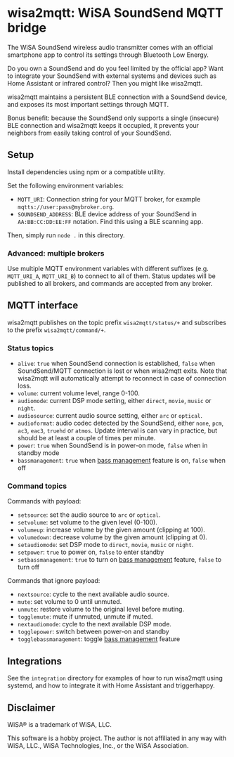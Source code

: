 # wisa2mqtt: WiSA SoundSend MQTT bridge

The WiSA SoundSend wireless audio transmitter comes with an official smartphone
app to control its settings through Bluetooth Low Energy.

Do you own a SoundSend and do you feel limited by the official app?
Want to integrate your SoundSend with external systems and devices such as
Home Assistant or infrared control? Then you might like wisa2mqtt.

wisa2mqtt maintains a persistent BLE connection with a SoundSend device, and
exposes its most important settings through MQTT.

Bonus benefit: because the SoundSend only supports a single (insecure) BLE
connection and wisa2mqtt keeps it occupied, it prevents your neighbors from
easily taking control of your SoundSend.

## Setup

Install dependencies using npm or a compatible utility.

Set the following environment variables:

* `MQTT_URI`: Connection string for your MQTT broker, for example
  `mqtts://user:pass@mybroker.org`.
* `SOUNDSEND_ADDRESS`: BLE device address of your SoundSend in
  `AA:BB:CC:DD:EE:FF` notation. Find this using a BLE scanning app.

Then, simply run `node .` in this directory.

### Advanced: multiple brokers

Use multiple MQTT environment variables with different suffixes
(e.g. `MQTT_URI_A`, `MQTT_URI_B`) to connect to all of them. Status updates
will be published to all brokers, and commands are accepted from any broker.

## MQTT interface

wisa2mqtt publishes on the topic prefix `wisa2mqtt/status/+` and subscribes
to the prefix `wisa2mqtt/command/+`.

### Status topics

* `alive`: `true` when SoundSend connection is established, `false`
  when SoundSend/MQTT connection is lost or when wisa2mqtt exits. Note that
  wisa2mqtt will automatically attempt to reconnect in case of connection loss.
* `volume`: current volume level, range 0-100.
* `audiomode`: current DSP mode setting, either
  `direct`, `movie`, `music` or `night`.
* `audiosource`: current audio source setting, either `arc` or `optical`.
* `audioformat`: audio codec detected by the SoundSend, either `none`, `pcm`,
  `ac3`, `eac3`, `truehd` or `atmos`. Update interval is can vary in practice,
  but should be at least a couple of times per minute.
* `power`: `true` when SoundSend is in power-on mode, `false` when in standby mode
* `bassmanagement`: `true` when [bass management][1] feature is on, `false` when off

### Command topics

Commands with payload:

* `setsource`: set the audio source to `arc` or `optical`.
* `setvolume`: set volume to the given level (0-100).
* `volumeup`: increase volume by the given amount (clipping at 100).
* `volumedown`: decrease volume by the given amount (clipping at 0).
* `setaudiomode`: set DSP mode to `direct`, `movie`, `music` or `night`.
* `setpower`: `true` to power on, `false` to enter standby
* `setbassmanagement`: `true` to turn on [bass management][1] feature, `false` to turn off

Commands that ignore payload:

* `nextsource`: cycle to the next available audio source.
* `mute`: set volume to 0 until unmuted.
* `unmute`: restore volume to the original level before muting.
* `togglemute`: mute if unmuted, unmute if muted.
* `nextaudiomode`: cycle to the next available DSP mode.
* `togglepower`: switch between power-on and standby
* `togglebassmanagement`: toggle [bass management][1] feature

[1]: https://support.wisatechnologies.com/hc/en-us/articles/5334448143131-Bass-Management

## Integrations

See the `integration` directory for examples of how to run wisa2mqtt using
systemd, and how to integrate it with Home Assistant and triggerhappy.

## Disclaimer

WiSA® is a trademark of WiSA, LLC.

This software is a hobby project. The author is not affiliated in any way with
WiSA, LLC., WiSA Technologies, Inc., or the WiSA Association.

